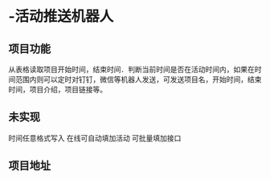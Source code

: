 # -活动推送机器人
## 项目功能
从表格读取项目开始时间，结束时间．判断当前时间是否在活动时间内，如果在时间范围内则可以定时对钉钉，微信等机器人发送，可发送项目名，开始时间，结束时间，项目介绍，项目链接等。
## 未实现
时间任意格式写入
在线可自动填加活动
可批量填加接口
## 项目地址
